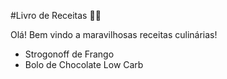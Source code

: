 #Livro de Receitas :man_cook:

Olá! Bem vindo a maravilhosas receitas culinárias!

 - Strogonoff de Frango
 - Bolo de Chocolate Low Carb
